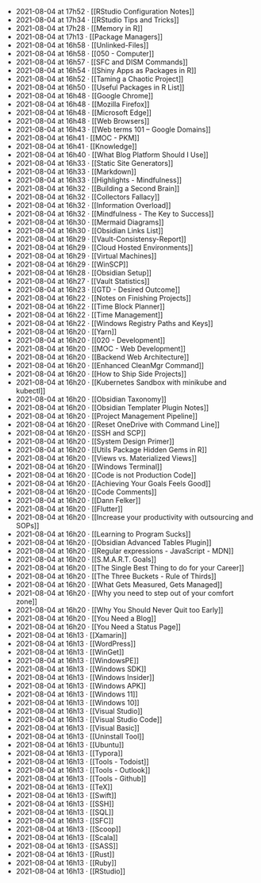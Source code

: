 - 2021-08-04 at 17h52 · [[RStudio Configuration Notes]]
- 2021-08-04 at 17h34 · [[RStudio Tips and Tricks]]
- 2021-08-04 at 17h28 · [[Memory in R]]
- 2021-08-04 at 17h13 · [[Package Managers]]
- 2021-08-04 at 16h58 · [[Unlinked-Files]]
- 2021-08-04 at 16h58 · [[050 - Computer]]
- 2021-08-04 at 16h57 · [[SFC and DISM Commands]]
- 2021-08-04 at 16h54 · [[Shiny Apps as Packages in R]]
- 2021-08-04 at 16h52 · [[Taming a Chaotic Project]]
- 2021-08-04 at 16h50 · [[Useful Packages in R List]]
- 2021-08-04 at 16h48 · [[Google Chrome]]
- 2021-08-04 at 16h48 · [[Mozilla Firefox]]
- 2021-08-04 at 16h48 · [[Microsoft Edge]]
- 2021-08-04 at 16h48 · [[Web Browsers]]
- 2021-08-04 at 16h43 · [[Web terms 101 – Google Domains]]
- 2021-08-04 at 16h41 · [[MOC - PKM]]
- 2021-08-04 at 16h41 · [[Knowledge]]
- 2021-08-04 at 16h40 · [[What Blog Platform Should I Use]]
- 2021-08-04 at 16h33 · [[Static Site Generators]]
- 2021-08-04 at 16h33 · [[Markdown]]
- 2021-08-04 at 16h33 · [[Highlights - Mindfulness]]
- 2021-08-04 at 16h32 · [[Building a Second Brain]]
- 2021-08-04 at 16h32 · [[Collectors Fallacy]]
- 2021-08-04 at 16h32 · [[Information Overload]]
- 2021-08-04 at 16h32 · [[Mindfulness - The Key to Success]]
- 2021-08-04 at 16h30 · [[Mermaid Diagrams]]
- 2021-08-04 at 16h30 · [[Obsidian Links List]]
- 2021-08-04 at 16h29 · [[Vault-Consistensy-Report]]
- 2021-08-04 at 16h29 · [[Cloud Hosted Environments]]
- 2021-08-04 at 16h29 · [[Virtual Machines]]
- 2021-08-04 at 16h29 · [[WinSCP]]
- 2021-08-04 at 16h28 · [[Obsidian Setup]]
- 2021-08-04 at 16h27 · [[Vault Statistics]]
- 2021-08-04 at 16h23 · [[GTD - Desired Outcome]]
- 2021-08-04 at 16h22 · [[Notes on Finishing Projects]]
- 2021-08-04 at 16h22 · [[Time Block Planner]]
- 2021-08-04 at 16h22 · [[Time Management]]
- 2021-08-04 at 16h22 · [[Windows Registry Paths and Keys]]
- 2021-08-04 at 16h20 · [[Yarn]]
- 2021-08-04 at 16h20 · [[020 - Development]]
- 2021-08-04 at 16h20 · [[MOC - Web Development]]
- 2021-08-04 at 16h20 · [[Backend Web Architecture]]
- 2021-08-04 at 16h20 · [[Enhanced CleanMgr Command]]
- 2021-08-04 at 16h20 · [[How to Ship Side Projects]]
- 2021-08-04 at 16h20 · [[Kubernetes Sandbox with minikube and kubectl]]
- 2021-08-04 at 16h20 · [[Obsidian Taxonomy]]
- 2021-08-04 at 16h20 · [[Obsidian Templater Plugin Notes]]
- 2021-08-04 at 16h20 · [[Project Management Pipeline]]
- 2021-08-04 at 16h20 · [[Reset OneDrive with Command Line]]
- 2021-08-04 at 16h20 · [[SSH and SCP]]
- 2021-08-04 at 16h20 · [[System Design Primer]]
- 2021-08-04 at 16h20 · [[Utils Package Hidden Gems in R]]
- 2021-08-04 at 16h20 · [[Views vs. Materialized Views]]
- 2021-08-04 at 16h20 · [[Windows Terminal]]
- 2021-08-04 at 16h20 · [[Code is not Production Code]]
- 2021-08-04 at 16h20 · [[Achieving Your Goals Feels Good]]
- 2021-08-04 at 16h20 · [[Code Comments]]
- 2021-08-04 at 16h20 · [[Dann Felker]]
- 2021-08-04 at 16h20 · [[Flutter]]
- 2021-08-04 at 16h20 · [[Increase your productivity with outsourcing and SOPs]]
- 2021-08-04 at 16h20 · [[Learning to Program Sucks]]
- 2021-08-04 at 16h20 · [[Obsidian Advanced Tables Plugin]]
- 2021-08-04 at 16h20 · [[Regular expressions - JavaScript - MDN]]
- 2021-08-04 at 16h20 · [[S.M.A.R.T. Goals]]
- 2021-08-04 at 16h20 · [[The Single Best Thing to do for your Career]]
- 2021-08-04 at 16h20 · [[The Three Buckets - Rule of Thirds]]
- 2021-08-04 at 16h20 · [[What Gets Measured, Gets Managed]]
- 2021-08-04 at 16h20 · [[Why you need to step out of your comfort zone]]
- 2021-08-04 at 16h20 · [[Why You Should Never Quit too Early]]
- 2021-08-04 at 16h20 · [[You Need a Blog]]
- 2021-08-04 at 16h20 · [[You Need a Status Page]]
- 2021-08-04 at 16h13 · [[Xamarin]]
- 2021-08-04 at 16h13 · [[WordPress]]
- 2021-08-04 at 16h13 · [[WinGet]]
- 2021-08-04 at 16h13 · [[WindowsPE]]
- 2021-08-04 at 16h13 · [[Windows SDK]]
- 2021-08-04 at 16h13 · [[Windows Insider]]
- 2021-08-04 at 16h13 · [[Windows APK]]
- 2021-08-04 at 16h13 · [[Windows 11]]
- 2021-08-04 at 16h13 · [[Windows 10]]
- 2021-08-04 at 16h13 · [[Visual Studio]]
- 2021-08-04 at 16h13 · [[Visual Studio Code]]
- 2021-08-04 at 16h13 · [[Visual Basic]]
- 2021-08-04 at 16h13 · [[Uninstall Tool]]
- 2021-08-04 at 16h13 · [[Ubuntu]]
- 2021-08-04 at 16h13 · [[Typora]]
- 2021-08-04 at 16h13 · [[Tools - Todoist]]
- 2021-08-04 at 16h13 · [[Tools - Outlook]]
- 2021-08-04 at 16h13 · [[Tools - Github]]
- 2021-08-04 at 16h13 · [[TeX]]
- 2021-08-04 at 16h13 · [[Swift]]
- 2021-08-04 at 16h13 · [[SSH]]
- 2021-08-04 at 16h13 · [[SQL]]
- 2021-08-04 at 16h13 · [[SFC]]
- 2021-08-04 at 16h13 · [[Scoop]]
- 2021-08-04 at 16h13 · [[Scala]]
- 2021-08-04 at 16h13 · [[SASS]]
- 2021-08-04 at 16h13 · [[Rust]]
- 2021-08-04 at 16h13 · [[Ruby]]
- 2021-08-04 at 16h13 · [[RStudio]]
